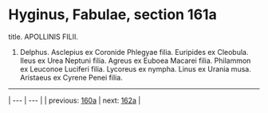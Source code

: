 # Hyginus, Fabulae, section 161a

title. APOLLINIS FILII.



1. Delphus. Asclepius ex Coronide Phlegyae filia. Euripides ex Cleobula. Ileus ex Urea Neptuni filia. Agreus ex Euboea Macarei filia. Philammon ex Leuconoe Luciferi filia. Lycoreus ex nympha. Linus ex Urania musa. Aristaeus ex Cyrene Penei filia.



---

| --- | --- |
| previous: [160a](../160a/) | next: [162a](../162a/) |